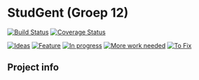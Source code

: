 # StudGent (Groep 12)

[![Build Status](https://travis-ci.org/studgent/android.png?branch=master)](https://travis-ci.org/studgent/android) 
[![Coverage Status](https://coveralls.io/repos/studgent/android/badge.png)](https://coveralls.io/r/studgent/android) 

[![Ideas](https://badge.waffle.io/studgent/android.png?label=Idea&title=Idea)](https://github.com/studgent/android/issues?labels=Idea) 
[![Feature](https://badge.waffle.io/studgent/android.png?label=Feature&title=Feature)](https://github.com/studgent/android/issues?labels=Feature)
[![In progress](https://badge.waffle.io/studgent/android.png?label=In+progress&title=In+progress)](https://github.com/studgent/android/issues?labels=In+progress)
[![More work needed](https://badge.waffle.io/studgent/android.png?label=More+work+needed&title=More+work+needed)](https://github.com/studgent/android/issues?labels=More+work+needed)
[![To Fix](https://badge.waffle.io/studgent/android.png?label=To+Fix&title=To+Fix)](https://github.com/studgent/android/issues?labels=To+Fix)

## Project info